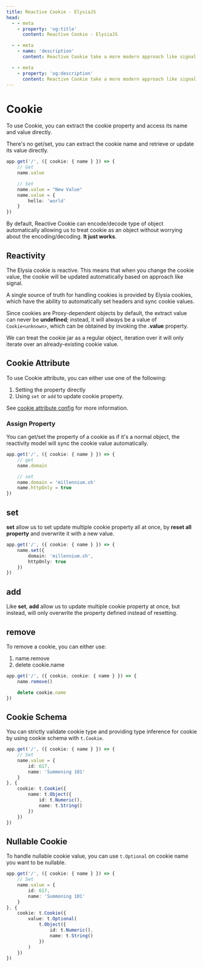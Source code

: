 ```yaml
---
title: Reactive Cookie - ElysiaJS
head:
  - - meta
    - property: 'og:title'
      content: Reactive Cookie - ElysiaJS

  - - meta
    - name: 'description'
      content: Reactive Cookie take a more modern approach like signal to handle cookie with an ergonomic API. There's no 'getCookie', 'setCookie', everything is just a cookie object. When you want to use cookie, you just extract the name and value directly.

  - - meta
    - property: 'og:description'
      content: Reactive Cookie take a more modern approach like signal to handle cookie with an ergonomic API. There's no 'getCookie', 'setCookie', everything is just a cookie object. When you want to use cookie, you just extract the name and value directly.
---
```


# Cookie
To use Cookie, you can extract the cookie property and access its name and value directly.

There's no get/set, you can extract the cookie name and retrieve or update its value directly.
```ts
app.get('/', ({ cookie: { name } }) => {
    // Get
    name.value

    // Set
    name.value = "New Value"
    name.value = {
        hello: 'world'
    }
})
```

By default, Reactive Cookie can encode/decode type of object automatically allowing us to treat cookie as an object without worrying about the encoding/decoding. **It just works**.

## Reactivity
The Elysia cookie is reactive. This means that when you change the cookie value, the cookie will be updated automatically based on approach like signal.

A single source of truth for handling cookies is provided by Elysia cookies, which have the ability to automatically set headers and sync cookie values.

Since cookies are Proxy-dependent objects by default, the extract value can never be **undefined**; instead, it will always be a value of `Cookie<unknown>`, which can be obtained by invoking the **.value** property.

We can treat the cookie jar as a regular object, iteration over it will only iterate over an already-existing cookie value.

## Cookie Attribute
To use Cookie attribute, you can either use one of the following:

1. Setting the property directly
2. Using `set` or `add` to update cookie property.

See [cookie attribute config](/patterns/cookie-signature#config) for more information.

### Assign Property
You can get/set the property of a cookie as if it's a normal object, the reactivity model will sync the cookie value automatically.

```ts
app.get('/', ({ cookie: { name } }) => {
    // get
    name.domain

    // set
    name.domain = 'millennium.sh'
    name.httpOnly = true
})
```

## set
**set** allow us to set update multiple cookie property all at once, by **reset all property** and overwrite it with a new value.

```ts
app.get('/', ({ cookie: { name } }) => {
    name.set({
        domain: 'millennium.sh',
        httpOnly: true
    })
})
```

## add
Like **set**, **add** allow us to update multiple cookie property at once, but instead, will only overwrite the property defined instead of resetting.

## remove
To remove a cookie, you can either use:
1. name.remove
2. delete cookie.name

```ts
app.get('/', ({ cookie, cookie: { name } }) => {
    name.remove()

    delete cookie.name
})
```

## Cookie Schema
You can strictly validate cookie type and providing type inference for cookie by using cookie schema with `t.Cookie`.

```ts
app.get('/', ({ cookie: { name } }) => {
    // Set
    name.value = {
        id: 617,
        name: 'Summoning 101'
    }
}, {
    cookie: t.Cookie({
        name: t.Object({
            id: t.Numeric(),
            name: t.String()
        })
    })
})
```

## Nullable Cookie
To handle nullable cookie value, you can use `t.Optional` on cookie name you want to be nullable.

```ts
app.get('/', ({ cookie: { name } }) => {
    // Set
    name.value = {
        id: 617,
        name: 'Summoning 101'
    }
}, {
    cookie: t.Cookie({
        value: t.Optional(
            t.Object({
                id: t.Numeric(),
                name: t.String()
            })
        )
    })
})
```
